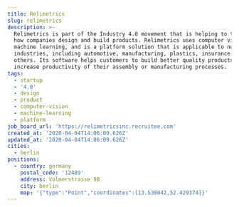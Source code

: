 ```yaml
---
title: Relimetrics
slug: relimetrics
description: >-
  Relimetrics is part of the Industry 4.0 movement that is helping to transform
  how companies design and build products. Relimetrics uses computer vision and
  machine learning, and is a platform solution that is applicable to numerous
  industries, including automotive, manufacturing, plastics, insurance and
  others. Its software helps customers to build better quality products and
  increase productivity of their assembly or manufacturing processes.
tags:
  - startup
  - '4.0'
  - design
  - product
  - computer-vision
  - machine-learning
  - platform
job_board_url: 'https://relimetricsinc.recruitee.com'
created_at: '2020-04-04T14:06:09.626Z'
updated_at: '2020-04-04T14:06:09.626Z'
cities:
  - berlin
positions:
  - country: germany
    postal_code: '12489'
    address: Volmerstrasse 9B
    city: berlin
    map: '{"type":"Point","coordinates":[13.538042,52.429374]}'
---
```


